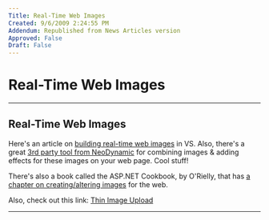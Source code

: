 ```yaml
---
Title: Real-Time Web Images
Created: 9/6/2009 2:24:55 PM
Addendum: Republished from News Articles version
Approved: False
Draft: False
---
```

# Real-Time Web Images

---

## Real-Time Web Images


Here's an article on [building real-time web images](http://www.ftponline.com/vsm/2004_08/magazine/features/rjennings/) in VS. Also, there's a great [3rd party tool from NeoDynamic](http://www.neodynamic.com/ND/FaqsTipsTricks.aspx?tabid=66&amp;prodid=0&amp;sid=45) for combining images & adding effects for these images on your web page. Cool stuff!



There's also a book called the ASP.NET Cookbook, by O'Rielly, that has [a chapter on creating/altering images](http://downloads.techrepublic.com.com/download.aspx?docid=171992) for the web.



Also, check out this link: [Thin Image Upload](http://software.techrepublic.com.com/download.aspx?docid=241658)


<script src="/DesktopModules/itcMetaPost/js/m.js" type="text/javascript"></script>


---

